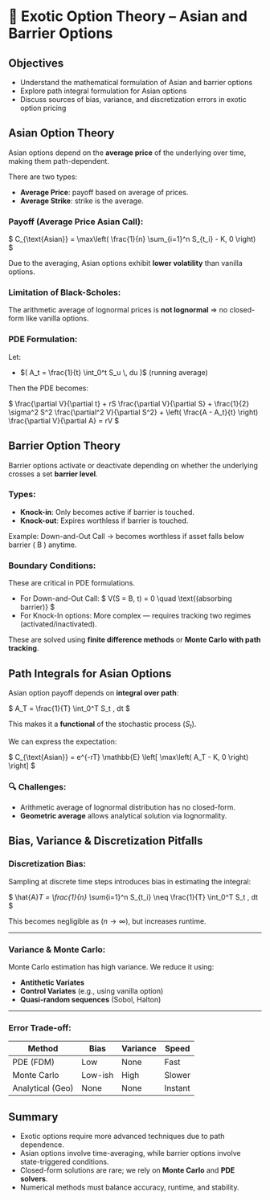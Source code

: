 # 📘 Exotic Option Theory – Asian and Barrier Options

## Objectives

- Understand the mathematical formulation of Asian and barrier options
- Explore path integral formulation for Asian options
- Discuss sources of bias, variance, and discretization errors in exotic option pricing

## Asian Option Theory

Asian options depend on the **average price** of the underlying over time, making them path-dependent.

There are two types:
- **Average Price**: payoff based on average of prices.
- **Average Strike**: strike is the average.

### Payoff (Average Price Asian Call):

$
C_{\text{Asian}} = \max\left( \frac{1}{n} \sum_{i=1}^n S_{t_i} - K, 0 \right)
$

Due to the averaging, Asian options exhibit **lower volatility** than vanilla options.

### Limitation of Black-Scholes:

The arithmetic average of lognormal prices is **not lognormal** ⇒ no closed-form like vanilla options.

### PDE Formulation:

Let:

- $( A_t = \frac{1}{t} \int_0^t S_u \, du )$ (running average)

Then the PDE becomes:

$
\frac{\partial V}{\partial t} + rS \frac{\partial V}{\partial S} + \frac{1}{2} \sigma^2 S^2 \frac{\partial^2 V}{\partial S^2} + \left( \frac{A - A_t}{t} \right) \frac{\partial V}{\partial A} = rV
$

## Barrier Option Theory

Barrier options activate or deactivate depending on whether the underlying crosses a set **barrier level**.

### Types:
- **Knock-in**: Only becomes active if barrier is touched.
- **Knock-out**: Expires worthless if barrier is touched.

Example: Down-and-Out Call → becomes worthless if asset falls below barrier \( B \) anytime.

### Boundary Conditions:

These are critical in PDE formulations.

- For Down-and-Out Call:
  $
  V(S = B, t) = 0 \quad \text{(absorbing barrier)}
  $
- For Knock-In options:
  More complex — requires tracking two regimes (activated/inactivated).

These are solved using **finite difference methods** or **Monte Carlo with path tracking**.

## Path Integrals for Asian Options

Asian option payoff depends on **integral over path**:

$
A_T = \frac{1}{T} \int_0^T S_t \, dt
$

This makes it a **functional** of the stochastic process $( S_t )$.

We can express the expectation:

$
C_{\text{Asian}} = e^{-rT} \mathbb{E} \left[ \max\left( A_T - K, 0 \right) \right]
$

### 🔍 Challenges:
- Arithmetic average of lognormal distribution has no closed-form.
- **Geometric average** allows analytical solution via lognormality.

## Bias, Variance & Discretization Pitfalls

### Discretization Bias:

Sampling at discrete time steps introduces bias in estimating the integral:

$
\hat{A}_T = \frac{1}{n} \sum_{i=1}^n S_{t_i} \neq \frac{1}{T} \int_0^T S_t \, dt
$

This becomes negligible as $( n \to \infty )$, but increases runtime.

---

### Variance & Monte Carlo:

Monte Carlo estimation has high variance. We reduce it using:
- **Antithetic Variates**
- **Control Variates** (e.g., using vanilla option)
- **Quasi-random sequences** (Sobol, Halton)

---

### Error Trade-off:

| Method           | Bias      | Variance   | Speed     |
|------------------|-----------|------------|-----------|
| PDE (FDM)        | Low       | None       | Fast      |
| Monte Carlo      | Low-ish   | High       | Slower    |
| Analytical (Geo) | None      | None       | Instant   |

## Summary

- Exotic options require more advanced techniques due to path dependence.
- Asian options involve time-averaging, while barrier options involve state-triggered conditions.
- Closed-form solutions are rare; we rely on **Monte Carlo** and **PDE solvers**.
- Numerical methods must balance accuracy, runtime, and stability.